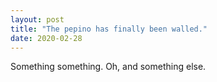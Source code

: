 ```yaml
---
layout: post
title: "The pepino has finally been walled."
date: 2020-02-28
---
```


Something something. Oh, and something else.